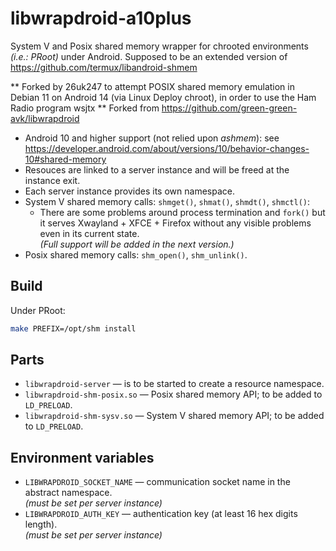 # libwrapdroid-a10plus

System V and Posix shared memory wrapper
for chrooted environments _(i.e.: PRoot)_
under Android.
Supposed to be an extended version of
<https://github.com/termux/libandroid-shmem>

** Forked by 26uk247 to attempt POSIX shared memory emulation in Debian 11 on Android 14 (via Linux Deploy chroot), in order to use the Ham Radio program wsjtx
** Forked from <https://github.com/green-green-avk/libwrapdroid>

* Android 10 and higher support (not relied upon _ashmem_):
  see <https://developer.android.com/about/versions/10/behavior-changes-10#shared-memory>
* Resouces are linked to a server instance
  and will be freed at the instance exit.
* Each server instance provides its own namespace.
* System V shared memory calls:
  `shmget()`, `shmat()`, `shmdt()`, `shmctl()`:
  * There are some problems around process termination and `fork()`
  but it serves Xwayland + XFCE + Firefox without any visible problems
  even in its current state.
  <br/>_(Full support will be added in the next version.)_
* Posix shared memory calls:
  `shm_open()`, `shm_unlink()`.


## Build

Under PRoot:
```sh
make PREFIX=/opt/shm install
```


## Parts

* `libwrapdroid-server` — is to be started to create a resource namespace.
* `libwrapdroid-shm-posix.so` — Posix shared memory API; to be added to `LD_PRELOAD`.
* `libwrapdroid-shm-sysv.so` — System V shared memory API; to be added to `LD_PRELOAD`.


## Environment variables

* `LIBWRAPDROID_SOCKET_NAME` — communication socket name
  in the abstract namespace.
  <br/>_(must be set per server instance)_
* `LIBWRAPDROID_AUTH_KEY` — authentication key
  (at least 16 hex digits length).
  <br/>_(must be set per server instance)_

